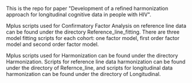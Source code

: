 This is the repo for paper "Development of a refined harmonization approach for longitudinal cognitive data in people with HIV". 

Mplus scripts used for Confirmatory Factor Analysis on reference line data can be found under the directory Reference_line_fitting. There are three model fitting scripts for each cohort: one factor model, first order factor model and second order factor model.

Mplus scripts used for Harmonization can be found under the directory Harmonization. Scripts for reference line data harmonization can be found under the directory of Refernce_line, and scripts for longitudinal data harmonization can be found under the directory of Longitudinal.
